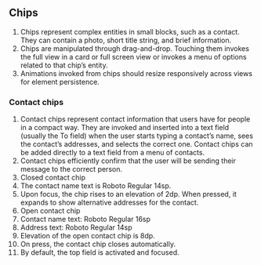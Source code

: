 ## Chips
1. Chips represent complex entities in small blocks, such as a contact.  They can contain a photo, short title string, and brief information.
2. Chips are manipulated through drag-and-drop. Touching them invokes the full view in a card or full screen view or invokes a menu of options related to that chip’s entity.
3. Animations invoked from chips should resize responsively across views for element persistence.

### Contact chips
1. Contact chips represent contact information that users have for people in a compact way. They are invoked and inserted into a text field (usually the To field) when the user starts typing a contact’s name, sees the contact’s addresses, and selects the correct one. Contact chips can be added directly to a text field from a menu of contacts.
2. Contact chips efficiently confirm that the user will be sending their message to the correct person.
3. Closed contact chip
  1. The contact name text is Roboto Regular 14sp.
  2. Upon focus, the chip rises to an elevation of 2dp. When pressed, it expands to show alternative addresses for the contact.
4. Open contact chip
  1. Contact name text:  Roboto Regular 16sp
  2. Address text: Roboto Regular 14sp
  3. Elevation of the open contact chip is 8dp.
  4. On press, the contact chip closes automatically.
  5. By default, the top field is activated and focused.
